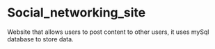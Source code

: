 # Social_networking_site
Website that allows users to post content to other users, it uses mySql database to store data. 
